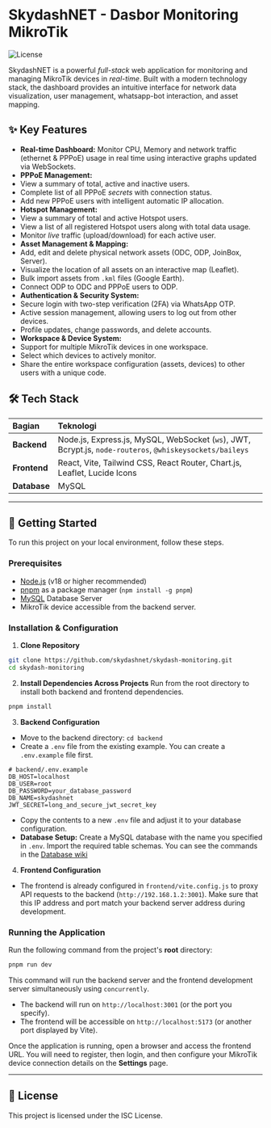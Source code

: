# SkydashNET - Dasbor Monitoring MikroTik

![License](https://img.shields.io/badge/license-ISC-blue.svg)

SkydashNET is a powerful *full-stack* web application for monitoring and managing MikroTik devices in *real-time*. Built with a modern technology stack, the dashboard provides an intuitive interface for network data visualization, user management, whatsapp-bot interaction, and asset mapping.


## ✨ Key Features

- **Real-time Dashboard:** Monitor CPU, Memory and network traffic (ethernet & PPPoE) usage in real time using interactive graphs updated via WebSockets.
- **PPPoE Management:**
- View a summary of total, active and inactive users.
- Complete list of all PPPoE *secrets* with connection status.
- Add new PPPoE users with intelligent automatic IP allocation.
- **Hotspot Management:**
- View a summary of total and active Hotspot users.
- View a list of all registered Hotspot users along with total data usage.
- Monitor *live* traffic (upload/download) for each active user.
- **Asset Management & Mapping:**
- Add, edit and delete physical network assets (ODC, ODP, JoinBox, Server).
- Visualize the location of all assets on an interactive map (Leaflet).
- Bulk import assets from `.kml` files (Google Earth).
- Connect ODP to ODC and PPPoE users to ODP.
- **Authentication & Security System:**
- Secure login with two-step verification (2FA) via WhatsApp OTP.
- Active session management, allowing users to log out from other devices.
- Profile updates, change passwords, and delete accounts.
- **Workspace & Device System:**
- Support for multiple MikroTik devices in one workspace.
- Select which devices to actively monitor.
- Share the entire workspace configuration (assets, devices) to other users with a unique code.

## 🛠️ Tech Stack

| Bagian    | Teknologi                                                                                                  |
| :-------- | :--------------------------------------------------------------------------------------------------------- |
| **Backend** | Node.js, Express.js, MySQL, WebSocket (`ws`), JWT, Bcrypt.js, `node-routeros`, `@whiskeysockets/baileys` |
| **Frontend**| React, Vite, Tailwind CSS, React Router, Chart.js, Leaflet, Lucide Icons                                   |
| **Database**| MySQL                                                                                                      |

---

## 🚀 Getting Started

To run this project on your local environment, follow these steps.

### Prerequisites

- [Node.js](https://nodejs.org/) (v18 or higher recommended)
- [pnpm](https://pnpm.io/installation) as a package manager (`npm install -g pnpm`)
- [MySQL](https://www.mysql.com/) Database Server
- MikroTik device accessible from the backend server.

### Installation & Configuration

1. **Clone Repository**
```bash
git clone https://github.com/skydashnet/skydash-monitoring.git
cd skydash-monitoring
```

2. **Install Dependencies Across Projects**
Run from the root directory to install both backend and frontend dependencies.
```bash
pnpm install
```

3. **Backend Configuration**
- Move to the backend directory: `cd backend`
- Create a `.env` file from the existing example. You can create a `.env.example` file first.
```
# backend/.env.example
DB_HOST=localhost
DB_USER=root
DB_PASSWORD=your_database_password
DB_NAME=skydashnet
JWT_SECRET=long_and_secure_jwt_secret_key
```
- Copy the contents to a new `.env` file and adjust it to your database configuration.
- **Database Setup:** Create a MySQL database with the name you specified in `.env`. Import the required table schemas. You can see the commands in the [Database wiki](https://github.com/skydashnet/skydash-monitoring/wiki/Database-Structure)

4. **Frontend Configuration**
- The frontend is already configured in `frontend/vite.config.js` to proxy API requests to the backend (`http://192.168.1.2:3001`). Make sure that this IP address and port match your backend server address during development.

### Running the Application

Run the following command from the project's **root** directory:

```bash
pnpm run dev
```

This command will run the backend server and the frontend development server simultaneously using `concurrently`.

- The backend will run on `http://localhost:3001` (or the port you specify).
- The frontend will be accessible on `http://localhost:5173` (or another port displayed by Vite).

Once the application is running, open a browser and access the frontend URL. You will need to register, then login, and then configure your MikroTik device connection details on the **Settings** page.

---

## 📄 License

This project is licensed under the ISC License.
